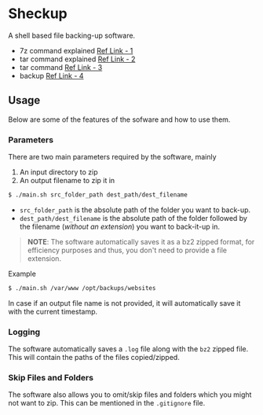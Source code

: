 # Sheckup

A shell based file backing-up software.

- 7z command explained [Ref Link - 1](https://www.howtoforge.com/tutorial/how-to-install-and-use-7zip-file-archiver-on-ubuntu-linux/)
- tar command explained [Ref Link - 2](https://www.howtoforge.com/tutorial/linux-tar-command/)
- tar command [Ref Link - 3](http://www.gnu.org/software/tar/manual/html_node/file.html#SEC107)
- backup [Ref Link - 4](https://blog.sleeplessbeastie.eu/2013/03/12/simple-shell-script-to-backup-selected-directories/)


## Usage

Below are some of the features of the sofware and how to use them.

### Parameters

There are two main parameters required by the software, mainly

1. An input directory to zip
2. An output filename to zip it in

```sh
$ ./main.sh src_folder_path dest_path/dest_filename
```

- `src_folder_path` is the absolute path of the folder you want to back-up.
- `dest_path/dest_filename` is the absolute path of the folder followed by the filename (*without an extension*) you want to back-it-up in.

> **NOTE**: The software automatically saves it as a bz2 zipped format, for efficiency purposes and thus, you don't need to
provide a file extension.

Example

```sh
$ ./main.sh /var/www /opt/backups/websites
```

In case if an output file name is not provided, it will automatically save it with the current timestamp.

### Logging

The software automatically saves a `.log` file along with the `bz2` zipped file. This will
contain the paths of the files copied/zipped.

### Skip Files and Folders

The software also allows you to omit/skip files and folders which you might not want to zip. This
can be mentioned in the `.gitignore` file.
